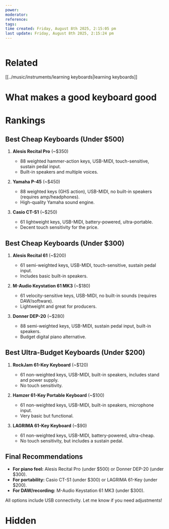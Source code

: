 ```yaml
---
power: 
moderator:
reference:
tags: 
time created: Friday, August 8th 2025, 2:15:05 pm
last update: Friday, August 8th 2025, 2:15:24 pm
---
```

```table-of-contents
```

# Related  
[[../music/instruments/learning keyboards|learning keyboards]]  

# What makes a good keyboard good  

# Rankings  
## Best Cheap Keyboards (Under $500)  
1. **Alesis Recital Pro** (~$350)  
   - 88 weighted hammer-action keys, USB-MIDI, touch-sensitive, sustain pedal input.  
   - Built-in speakers and multiple voices.  

2. **Yamaha P-45** (~$450)  
   - 88 weighted keys (GHS action), USB-MIDI, no built-in speakers (requires amp/headphones).  
   - High-quality Yamaha sound engine.  

3. **Casio CT-S1** (~$250)  
   - 61 lightweight keys, USB-MIDI, battery-powered, ultra-portable.  
   - Decent touch sensitivity for the price.  

## Best Cheap Keyboards (Under $300)  
1. **Alesis Recital 61** (~$200)  
   - 61 semi-weighted keys, USB-MIDI, touch-sensitive, sustain pedal input.  
   - Includes basic built-in speakers.  

2. **M-Audio Keystation 61 MK3** (~$180)  
   - 61 velocity-sensitive keys, USB-MIDI, no built-in sounds (requires DAW/software).  
   - Lightweight and great for producers.  

3. **Donner DEP-20** (~$280)  
   - 88 semi-weighted keys, USB-MIDI, sustain pedal input, built-in speakers.  
   - Budget digital piano alternative.  

## Best Ultra-Budget Keyboards (Under $200)  
1. **RockJam 61-Key Keyboard** (~$120)  
   - 61 non-weighted keys, USB-MIDI, built-in speakers, includes stand and power supply.  
   - No touch sensitivity.  

2. **Hamzer 61-Key Portable Keyboard** (~$100)  
   - 61 non-weighted keys, USB-MIDI, built-in speakers, microphone input.  
   - Very basic but functional.  

3. **LAGRIMA 61-Key Keyboard** (~$90)  
   - 61 non-weighted keys, USB-MIDI, battery-powered, ultra-cheap.  
   - No touch sensitivity, but includes a sustain pedal.  

## Final Recommendations  
- **For piano feel:** Alesis Recital Pro (under $500) or Donner DEP-20 (under $300).  
- **For portability:** Casio CT-S1 (under $300) or LAGRIMA 61-Key (under $200).  
- **For DAW/recording:** M-Audio Keystation 61 MK3 (under $300).  

All options include USB connectivity. Let me know if you need adjustments!

# Hidden
